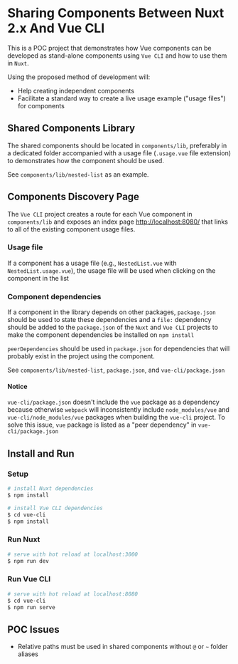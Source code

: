 # Sharing Components Between Nuxt 2.x And Vue CLI

This is a POC project that demonstrates how Vue components can be developed as stand-alone components using `Vue CLI` and how to use them in `Nuxt`.

Using the proposed method of development will:
* Help creating independent components
* Facilitate a standard way to create a live usage example ("usage files") for components

## Shared Components Library

The shared components should be located in `components/lib`, preferably in a dedicated folder accompanied with a usage file (`.usage.vue` file extension) to demonstrates how the component should be used.

See `components/lib/nested-list` as an example.

## Components Discovery Page

The `Vue CLI` project creates a route for each Vue component in `components/lib` and
exposes an index page [http://localhost:8080/](http://localhost:8080/) that links to all of the existing component usage files.

### Usage file

If a component has a usage file (e.g., `NestedList.vue` with `NestedList.usage.vue`), the usage file will be used when clicking on the component in the list

### Component dependencies

If a component in the library depends on other packages, `package.json` should be used to state these dependencies and a `file:` dependency should be added to the `package.json` of the `Nuxt` and `Vue CLI` projects to make the component dependencies be installed on `npm install`

`peerDependencies` should be used in `package.json` for dependencies that will probably exist in the project using the component.

See `components/lib/nested-list`, `package.json`, and `vue-cli/package.json`

#### Notice
`vue-cli/package.json` doesn't include the `vue` package as a dependency because otherwise `webpack` will inconsistently include `node_modules/vue` and `vue-cli/node_modules/vue` packages when building the `vue-cli` project.
To solve this issue, `vue` package is listed as a "peer dependency" in `vue-cli/package.json`

## Install and Run

### Setup

```bash
# install Nuxt dependencies
$ npm install

# install Vue CLI dependencies
$ cd vue-cli
$ npm install
```

### Run Nuxt

```bash
# serve with hot reload at localhost:3000
$ npm run dev
```

### Run Vue CLI

```bash
# serve with hot reload at localhost:8080
$ cd vue-cli
$ npm run serve
```

## POC Issues

* Relative paths must be used in shared components without `@` or `~` folder aliases

